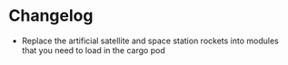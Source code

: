 # Changelog
- Replace the artificial satellite and space station rockets into modules that you need to load in the cargo pod
